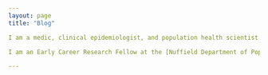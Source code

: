 ```yaml
---
layout: page
title: "Blog"

I am a medic, clinical epidemiologist, and population health scientist with a strong interest in cardiometabolic diseases in the Mexican population.

I am an Early Career Research Fellow at the [Nuffield Department of Population Health](https://www.ndph.ox.ac.uk/), working with the [Mexico City Prospective Study](https://www.ctsu.ox.ac.uk/research/prospective-blood-based-study-of-150-000-individuals-in-mexico) team.

---
```

